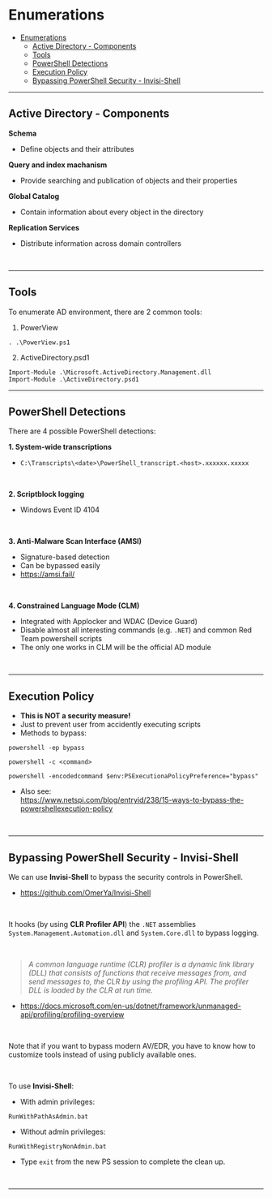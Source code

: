 # Enumerations

- [Enumerations](#enumerations)
  - [Active Directory - Components](#active-directory---components)
  - [Tools](#tools)
  - [PowerShell Detections](#powershell-detections)
  - [Execution Policy](#execution-policy)
  - [Bypassing PowerShell Security - Invisi-Shell](#bypassing-powershell-security---invisi-shell)

---

## Active Directory - Components

**Schema**

- Define objects and their attributes

**Query and index machanism**

- Provide searching and publication of objects and their properties

**Global Catalog**

- Contain information about every object in the directory

**Replication Services**

- Distribute information across domain controllers

<br/>

----

## Tools

To enumerate AD environment, there are 2 common tools:

1. PowerView

```
. .\PowerView.ps1
```

2. ActiveDirectory.psd1

```
Import-Module .\Microsoft.ActiveDirectory.Management.dll
Import-Module .\ActiveDirectory.psd1
```

----

## PowerShell Detections

There are 4 possible PowerShell detections:

**1. System-wide transcriptions**

- `C:\Transcripts\<date>\PowerShell_transcript.<host>.xxxxxx.xxxxx`

<br/>

**2. Scriptblock logging**

- Windows Event ID 4104

<br/>

**3. Anti-Malware Scan Interface (AMSI)**

- Signature-based detection
- Can be bypassed easily
- https://amsi.fail/

<br/>

**4. Constrained Language Mode (CLM)**

- Integrated with Applocker and WDAC (Device Guard)
- Disable almost all interesting commands (e.g. `.NET`) and common Red Team powershell scripts
- The only one works in CLM will be the official AD module

<br/>

----

## Execution Policy

- **This is NOT a security measure!**
- Just to prevent user from accidently executing scripts
- Methods to bypass:

```
powershell -ep bypass
```

```
powershell -c <command>
```

```
powershell -encodedcommand $env:PSExecutionaPolicyPreference="bypass"
```

- Also see:<br/>
https://www.netspi.com/blog/entryid/238/15-ways-to-bypass-the-powershellexecution-policy

<br/>

----

## Bypassing PowerShell Security - Invisi-Shell

We can use **Invisi-Shell** to bypass the security controls in PowerShell. 

- https://github.com/OmerYa/Invisi-Shell

<br/>

It hooks (by using **CLR Profiler API**) the `.NET` assemblies `System.Management.Automation.dll` and `System.Core.dll` to bypass logging.

<br/>

> *A common language runtime (CLR) profiler is a dynamic link library (DLL) that consists of functions that receive messages from, and send messages to, the CLR by using the profiling API. The profiler DLL is loaded by the CLR at run time.*

- https://docs.microsoft.com/en-us/dotnet/framework/unmanaged-api/profiling/profiling-overview

<br/>

Note that if you want to bypass modern AV/EDR, you have to know how to customize tools instead of using publicly available ones.

<br/>

To use **Invisi-Shell**:

- With admin privileges:

```
RunWithPathAsAdmin.bat
```

- Without admin privileges:

```
RunWithRegistryNonAdmin.bat
```

- Type `exit` from the new PS session to complete the clean up.

<br/>

----

